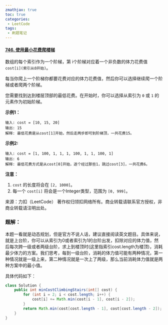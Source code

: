 ```yaml
---
zmathjax: true
toc: true
categories:
 - LeetCode
tags:
 - 刷题笔记
---
```


#### [746. 使用最小花费爬楼梯](https://leetcode-cn.com/problems/min-cost-climbing-stairs/)

数组的每个索引作为一个阶梯，第 i个阶梯对应着一个非负数的体力花费值 `cost[i](索引从0开始)`。

每当你爬上一个阶梯你都要花费对应的体力花费值，然后你可以选择继续爬一个阶梯或者爬两个阶梯。

您需要找到达到楼层顶部的最低花费。在开始时，你可以选择从索引为 `0` 或 `1` 的元素作为初始阶梯。

<!--more-->

**示例1：**

```
输入: cost = [10, 15, 20]
输出: 15
解释: 最低花费是从cost[1]开始，然后走两步即可到阶梯顶，一共花费15。
```

**示例2:**

```
输入: cost = [1, 100, 1, 1, 1, 100, 1, 1, 100, 1]
输出: 6
解释: 最低花费方式是从cost[0]开始，逐个经过那些1，跳过cost[3]，一共花费6。
```

**注意：**

1. `cost` 的长度将会在 `[2, 1000]`。
2. 每一个 `cost[i]` 将会是一个Integer类型，范围为 `[0, 999]`。

来源：力扣（LeetCode）
著作权归领扣网络所有。商业转载请联系官方授权，非商业转载请注明出处。

### 题解：

本题一看就是动态规划，但是官方不说人话，建议直接阅读英文题目。具体来说，就是上台阶，你可以从索引为0或者索引为1的台阶出发，扣除对应的体力值，然后每次跨一级或者两级台阶，求上到楼顶时(这里指索引cost.length为楼顶)，消耗最少体力的方案。我们思考，每到一级台阶，消耗的体力值可能有两种情况，第一种情况就是一级上来，第二种情况就是一次上了两级，那么当前消耗体力值就是两种方案中的最小值。

具体代码如下：

```java
class Solution {
    public int minCostClimbingStairs(int[] cost) {
        for (int i = 2; i < cost.length; i++) {
            cost[i] += Math.min(cost[i - 1], cost[i - 2]);
        }
        return Math.min(cost[cost.length - 1], cost[cost.length - 2]);
    }
}
```

